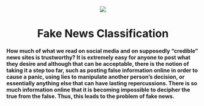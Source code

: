 <p align="center">
             <img src="https://user-images.githubusercontent.com/78267609/208970788-c8a699e3-d6d4-46a3-9519-038c991f4272.png">
             
<h1 align="center"> Fake News Classification </h>

<h4>How much of what we read on social media and on supposedly “credible” news sites is trustworthy? It is extremely easy for anyone to post what they desire and although that can be acceptable, there is the notion of taking it a step too far, such as posting false information online in order to cause a panic, using lies to manipulate another person’s decision, or essentially anything else that can have lasting repercussions. There is so much information online that it is becoming impossible to decipher the true from the false. Thus, this leads to the problem of fake news.</p>
